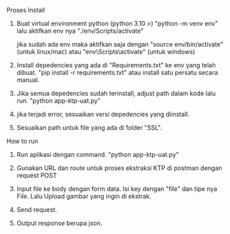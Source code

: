 Proses Install

1. Buat virtual environment python (python 3.10 >)
    "python -m venv env" lalu aktifkan env nya "./env/Scripts/activate"

    jika sudah ada env maka aktifkan saja dengan "source env/bin/activate" (untuk linux/mac) atau
    "env\Scripts\activate" (untuk windows)

2. Install depedencies yang ada di "Requirements.txt" ke env yang telah dibuat.
   "pip install -r requirements.txt" atau install satu persatu secara manual.

3. Jika semua depedencies sudah terinstall, adjust path dalam kode lalu run.
   "python app-ktp-uat.py"

4. jika terjadi error, sesuaikan versi depedencies yang diinstall.

5. Sesuaikan path untuk file yang ada di folder "SSL".


How to run

1. Run aplikasi dengan command.
   "python app-ktp-uat.py"

2. Gunakan URL dan route untuk proses ekstraksi KTP di postman dengan request POST

3. Input file ke body dengan form data. Isi key dengan "file" dan tipe nya File. Lalu Upload gambar yang ingin di ekstrak.

4. Send request.

5. Output response berupa json.